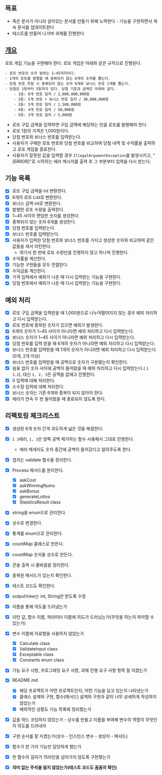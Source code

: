 ## 목표

- 죽은 문서가 아니라 살아있는 문서를 만들기 위해 노력한다 - 기능을 구현하면서 계속 문서를 업데이트한다
- 테스트를 만들어 나가며 과제를 진행한다

## [개요](https://github.com/woowacourse-precourse/java-lotto-6#-%EA%B8%B0%EB%8A%A5-%EC%9A%94%EA%B5%AC-%EC%82%AC%ED%95%AD)

로또 게임 기능을 구현해야 한다. 로또 게임은 아래와 같은 규칙으로 진행된다.

```
- 로또 번호의 숫자 범위는 1~45까지이다.
- 1개의 로또를 발행할 때 중복되지 않는 6개의 숫자를 뽑는다.
- 당첨 번호 추첨 시 중복되지 않는 숫자 6개와 보너스 번호 1개를 뽑는다.
- 당첨은 1등부터 5등까지 있다. 당첨 기준과 금액은 아래와 같다.
    - 1등: 6개 번호 일치 / 2,000,000,000원
    - 2등: 5개 번호 + 보너스 번호 일치 / 30,000,000원
    - 3등: 5개 번호 일치 / 1,500,000원
    - 4등: 4개 번호 일치 / 50,000원
    - 5등: 3개 번호 일치 / 5,000원

```

- 로또 구입 금액을 입력하면 구입 금액에 해당하는 만큼 로또를 발행해야 한다.
- 로또 1장의 가격은 1,000원이다.
- 당첨 번호와 보너스 번호를 입력받는다.
- 사용자가 구매한 로또 번호와 당첨 번호를 비교하여 당첨 내역 및 수익률을 출력하고 로또 게임을 종료한다.
- 사용자가 잘못된 값을 입력할 경우 `IllegalArgumentException`를 발생시키고, "[ERROR]"로 시작하는 에러 메시지를 출력 후 그 부분부터 입력을 다시 받는다.

## 기능 목록

- [x]  로또 구입 금액을 int 변환한다.
- [x] 6개의 로또 List<String>로 변환한다.
- [x] 보너스 금액 int로 변환한다. 
- [x]  발행한 로또 수량을 출력한다.
- [x]  1~45 사이의 랜덤한 숫자를 생성한다.
- [x]  중복되지 않는 숫자 6개를 생성한다.
- [x]  당첨 번호를 입력받는다.
- [x]  보너스 번호를 입력받는다.
- [x]  사용자가 입력한 당첨 번호와 보너스 번호를 가지고 생성한 숫자와 비교하여 같은 값들을 세서 리턴한다.
    - 여기서 한 번에 로또 수량만큼 진행하지 않고 하나씩 진행한다.
- [x]  수익률을 계산한다.
- [x] 기능한 구현들을 모두 연결한다.
- [x] 수익금을 계산한다.
- [x] 가격 입력에서 예외가 나온 때 다시 입력받는 기능을 구현한다.
- [X] 당첨 번호에서 예외가 나온 때 다시 입력받는 기능을 구현한다.

## 예외 처리

- [x]  로또 구입 금액을 입력받을 때 1,000원으로 나누어떨어지지 않는 경우 예외 처리하고 다시 입력받는다.
- [x] 로또 번호에 중복된 숫자가 있으면 예외가 발생한다.
- [x] 6개의 숫자가 1~45 사이가 아니라면 예외 처리하고 다시 입력받는다.
- [x] 보너스 숫자가 1~45 사이가 아니라면 예외 처리하고 다시 입력받는다.
- [x]  당첨 번호를 입력 받을 때 6개의 숫자가 아니라면 예외 처리하고 다시 입력받는다.
- [x]  보너스 번호를 입력받을 때 1개의 숫자가 아니라면 예외 처리하고 다시 입력받는다.(0개, 2개 이상)
- [x] 보너스 번호를 입력받을 때 공백으로 숫자가 구분됐는지 확인한다.
- [x]  쉼표 없이 숫자 사이에 공백이 들어왔을 때 예외 처리하고 다시 입력받는다.( `1  3,2`), 대신 `1, 2, 3`은 공백을 없애고 진행한다.
- [x] 0 입력에 대해 처리한다.
- [X] 소수점 입력에 대해 처리한다.
- [x] 보너스 숫자는 기존 6개와 중복이 되지 않아야 한다.
- [x] 에러가 연속 두 번 들어왔을 때 종료되지 않도록 한다.

## 리팩토링 체크리스트

- [x] 생성된 6개 숫자 간격 과도하게 넓은 것을 해결한다.
- [x] `1 3`에러, `1, 3`은 양쪽 공백 제거하는 함수 사용해서 그대로 진행한다.
  - 에러 메세지도 숫자 중간에 공백이 들어갔다고 알려주도록 한다.
- [x] 겹치는 validate 함수들 정리한다.
- [x] Process 메서드를 분리한다.
    - [x] askCost
    - [x] askWinningNums
    - [x] askBonus
    - [x] generateLottos
    - [x] StaisticsResult class
- [x] string을 enum으로 관리한다.
- [x] 상수로 변경한다.
- [x] 통계를 enum으로 관리한다.
- [x] countMap 클래스로 만든다.
- [x] countMap 숫자들 상수로 만든다.
- [x] 콘솔 출력 시 줄바꿈을 정리한다.
- [x] 중복된 메서드가 있는지 확인한다.
- [x] 테스트 코드도 확인한다.
- [x] outputView는 int, String만 받도록 수정


- [x]  이름을 통해 의도를 드러냈는가
- [x]  리턴 값, 함수 이름, 파라미터 이름에 의도가 드러났는가(무엇을 하는지 파악할 수 있는가)
- [x]  변수 이름에 자료형을 사용하지 않았는가
      - [x] Calculate class
      - [x] ValidateInput class
      - [x] Exceptable class
      - [x] Constants enum class
- [x]  기능 요구 사항, 프로그래밍 요구 사항, 과제 진행 요구 사항 항목 잘 지켰는가
- [x]  README.md
     - [x]  해당 프로젝트가 어떤 프로젝트인지, 어떤 기능을 담고 있는지 나타냈는가
     - [x]  클래스 설계와 구현, 함수(메서드) 설계와 구현과 같이 너무 상세하게 작성하지 않았는가
     - [x]  예외적인 상황도 기능 목록에 정리했는가
- [x]  값을 하드 코딩하지 않았는가 - 상수를 만들고 이름을 부여해 변수의 역할이 무엇인지 의도를 드러내자
- [x]  구현 순서를 잘 지켰는가(상수 - 인스턴스 변수 - 생성자 - 메서드)
- [x]  함수가 한 가지 기능만 담당하게 했는가
- [x]  한 함수의 길이가 15라인을 넘어가지 않도록 구현했는가
- [x]  **의미 없는 주석을 달지 않았는가(테스트 코드도 꼼꼼히 확인)**

